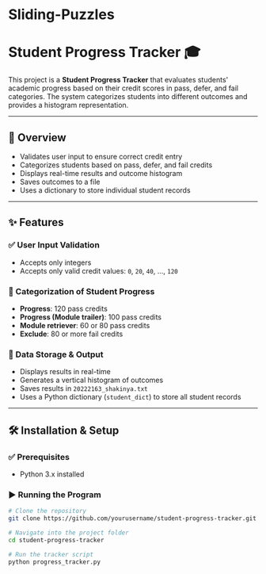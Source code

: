 # Sliding-Puzzles

# Student Progress Tracker 🎓

This project is a **Student Progress Tracker** that evaluates students' academic progress based on their credit scores in pass, defer, and fail categories. The system categorizes students into different outcomes and provides a histogram representation.

---

## 📌 Overview

- Validates user input to ensure correct credit entry
- Categorizes students based on pass, defer, and fail credits
- Displays real-time results and outcome histogram
- Saves outcomes to a file
- Uses a dictionary to store individual student records

---

## ✨ Features

### ✅ User Input Validation
- Accepts only integers
- Accepts only valid credit values: `0`, `20`, `40`, ..., `120`

### 🎯 Categorization of Student Progress
- **Progress**: 120 pass credits  
- **Progress (Module trailer)**: 100 pass credits  
- **Module retriever**: 60 or 80 pass credits  
- **Exclude**: 80 or more fail credits

### 💾 Data Storage & Output
- Displays results in real-time
- Generates a vertical histogram of outcomes
- Saves results in `20222163_shakinya.txt`
- Uses a Python dictionary (`student_dict`) to store all student records

---

## 🛠️ Installation & Setup

### ✅ Prerequisites
- Python 3.x installed

### ▶️ Running the Program
```bash
# Clone the repository
git clone https://github.com/yourusername/student-progress-tracker.git

# Navigate into the project folder
cd student-progress-tracker

# Run the tracker script
python progress_tracker.py

